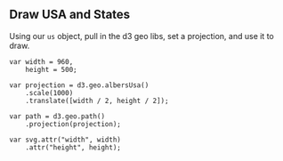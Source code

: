 ## Draw USA and States

Using our ```us``` object, pull in the d3 geo libs, set a projection, and use it to draw.

```
var width = 960,
    height = 500;

var projection = d3.geo.albersUsa()
    .scale(1000)
    .translate([width / 2, height / 2]);

var path = d3.geo.path()
    .projection(projection);

var svg.attr("width", width)
    .attr("height", height);
```
